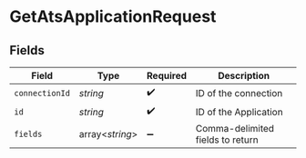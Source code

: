 # GetAtsApplicationRequest


## Fields

| Field                            | Type                             | Required                         | Description                      |
| -------------------------------- | -------------------------------- | -------------------------------- | -------------------------------- |
| `connectionId`                   | *string*                         | :heavy_check_mark:               | ID of the connection             |
| `id`                             | *string*                         | :heavy_check_mark:               | ID of the Application            |
| `fields`                         | array<*string*>                  | :heavy_minus_sign:               | Comma-delimited fields to return |